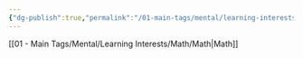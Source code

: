 ```yaml
---
{"dg-publish":true,"permalink":"/01-main-tags/mental/learning-interests/math/calculus/calculus/"}
---
```


[[01 - Main Tags/Mental/Learning Interests/Math/Math\|Math]]
